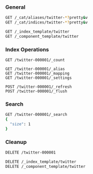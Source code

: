 ### General

```bash
GET /_cat/aliases/twitter-*?pretty&v
GET /_cat/indices/twitter-*?pretty&v

GET /_index_template/twitter
GET /_component_template/twitter
```

### Index Operations
```
GET /twitter-000001/_count

GET /twitter-000001/_alias
GET /twitter-000001/_mapping
GET /twitter-000001/_settings

POST /twitter-000001/_refresh
POST /twitter-000001/_flush
```

### Search

```bash
GET /twitter-000001/_search
{ 
  "size": 1
}
```

### Cleanup

```bash
DELETE /twitter-000001

DELETE /_index_template/twitter
DELETE /_component_template/twitter
```
